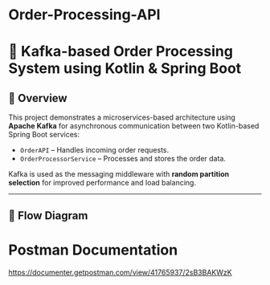 # Order-Processing-API
# 🛒 Kafka-based Order Processing System using Kotlin & Spring Boot

## 📌 Overview
This project demonstrates a microservices-based architecture using **Apache Kafka** for asynchronous communication between two Kotlin-based Spring Boot services:
- `OrderAPI` – Handles incoming order requests.
- `OrderProcessorService` – Processes and stores the order data.

Kafka is used as the messaging middleware with **random partition selection** for improved performance and load balancing.

---

## 🔁 Flow Diagram


# Postman Documentation
https://documenter.getpostman.com/view/41765937/2sB3BAKWzK
